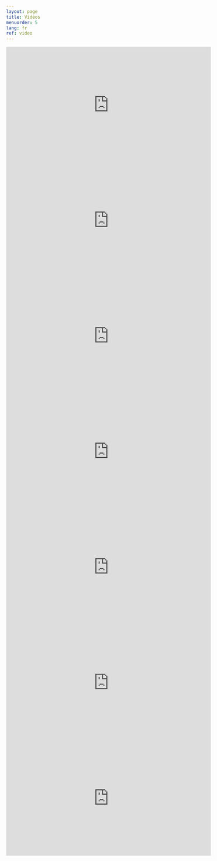 ```yaml
---
layout: page
title: Vidéos
menuorder: 5
lang: fr
ref: video
---
```

<iframe width="560" height="315" src="https://www.youtube.com/embed/ryRgDhy5AQs?rel=0" frameborder="0" allowfullscreen></iframe>

<iframe width="560" height="315" src="https://www.youtube.com/embed/x1VlnHLCs_I?rel=0" frameborder="0" allowfullscreen></iframe>

<iframe width="560" height="315" src="https://www.youtube.com/embed/Q-GDw6XXJJA?rel=0" frameborder="0" allowfullscreen></iframe>

<iframe width="560" height="315" src="https://www.youtube.com/embed/_dnMxBfuyl0?rel=0" frameborder="0" allowfullscreen></iframe>

<iframe width="560" height="315" src="https://www.youtube.com/embed/ULprt7oMBbY?rel=0" frameborder="0" allowfullscreen></iframe>

<iframe width="560" height="315" src="https://www.youtube.com/embed/9OvfSODBsro?rel=0" frameborder="0" allowfullscreen></iframe>

<iframe width="560" height="315" src="https://www.youtube.com/embed/RCJMkCGmsok?rel0=" frameborder="0" allowfullscreen></iframe>




